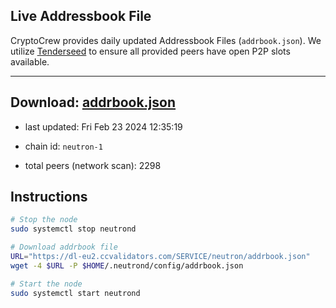 ## Live Addressbook File

CryptoCrew provides daily updated Addressbook Files (`addrbook.json`). We utilize [Tenderseed](https://github.com/binaryholdings/tenderseed) to ensure all provided peers have open P2P slots available.

---
**Download: [addrbook.json](https://dl-eu2.ccvalidators.com/SERVICE/neutron/addrbook.json)**
---

- last updated: Fri Feb 23 2024 12:35:19
- chain id: `neutron-1`

- total peers (network scan): 2298

## Instructions
```sh
# Stop the node
sudo systemctl stop neutrond

# Download addrbook file
URL="https://dl-eu2.ccvalidators.com/SERVICE/neutron/addrbook.json"
wget -4 $URL -P $HOME/.neutrond/config/addrbook.json

# Start the node
sudo systemctl start neutrond
```
